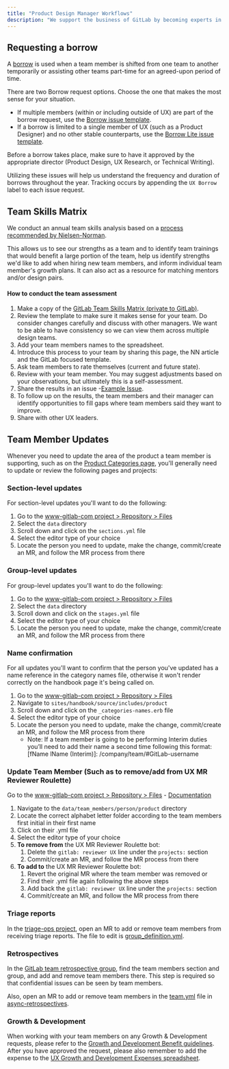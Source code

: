 ```yaml
---
title: "Product Design Manager Workflows"
description: "We support the business of GitLab by becoming experts in our stage group, educating ourselves about the entire product, and staying engaged with user and business goals. This page contains workflows specifix to Product Design Managers"
---
```


## Requesting a borrow

A [borrow](/handbook/product/product-processes/#borrow) is used when a team member is shifted from one team to another temporarily or assisting other teams part-time for an agreed-upon period of time.

There are two Borrow request options. Choose the one that makes the most sense for your situation.

- If multiple members (within or including outside of UX) are part of the borrow request, use the [Borrow issue template](https://gitlab.com/gitlab-com/Product/-/blob/main/.gitlab/issue_templates/Borrow-Request.md).
- If a borrow is limited to a single member of UX (such as a Product Designer) and no other stable counterparts, use the [Borrow Lite issue template](https://gitlab.com/gitlab-com/Product/-/blob/main/.gitlab/issue_templates/Borrow-Request-Lite.md).

Before a borrow takes place, make sure to have it approved by the appropriate director (Product Design, UX Research, or Technical Writing).

Utilizing these issues will help us understand the frequency and duration of borrows throughout the year. Tracking occurs by appending the `UX Borrow` label to each issue request.

## Team Skills Matrix

We conduct an annual team skills analysis based on a [process recommended by Nielsen-Norman](https://www.nngroup.com/articles/skill-mapping/).

This allows us to see our strengths as a team and to identify team trainings that would benefit a large portion of the team, help us identify strengths we'd like to add when hiring new team members, and inform individual team member's growth plans. It can also act as a resource for matching mentors and/or design pairs.

#### How to conduct the team assessment

1. Make a copy of the [GitLab Team Skills Matrix (private to GitLab)](https://docs.google.com/spreadsheets/d/1MZsalURuFy60mNCBlzkQ2hhPSWsuSXtjJ-NlFac7jCA/edit?usp=sharing).
1. Review the template to make sure it makes sense for your team. Do consider changes carefully and discuss with other managers. We want to be able to have consistency so we can view them across multiple design teams.
1. Add your team members names to the spreadsheet.
1. Introduce this process to your team by sharing this page, the NN article and the GitLab focused template.
1. Ask team members to rate themselves (current and future state). 
1. Review with your team member. You may suggest adjustments based on your observations, but ultimately this is a self-assessment.
1. Share the results in an issue -[Example Issue](https://gitlab.com/gitlab-org/gitlab-design/-/issues/1674).
1. To follow up on the results, the team members and their manager can identify opportunities to fill gaps where team members said they want to improve.
1. Share with other UX leaders.


## Team Member Updates

Whenever you need to update the area of the product a team member is supporting, such as on the [Product Categories page](/handbook/product/categories), you'll generally need to update or review the following pages and projects:

### Section-level updates

For section-level updates you'll want to do the following:

1. Go to the [www-gitlab-com project > Repository > Files](https://gitlab.com/gitlab-com/www-gitlab-com/-/tree/master)
1. Select the `data` directory
1. Scroll down and click on the `sections.yml` file
1. Select the editor type of your choice
1. Locate the person you need to update, make the change, commit/create an MR, and follow the MR process from there

### Group-level updates

For group-level updates you'll want to do the following:

1. Go to the [www-gitlab-com project > Repository > Files](https://gitlab.com/gitlab-com/www-gitlab-com/-/tree/master)
1. Select the `data` directory
1. Scroll down and click on the `stages.yml` file
1. Select the editor type of your choice
1. Locate the person you need to update, make the change, commit/create an MR, and follow the MR process from there

### Name confirmation

For all updates you'll want to confirm that the person you've updated has a name reference in the category names file, otherwise it won't render correctly on the handbook page it's being called on.

1. Go to the [www-gitlab-com project > Repository > Files](https://gitlab.com/gitlab-com/www-gitlab-com/-/tree/master)
1. Navigate to `sites/handbook/source/includes/product`
1. Scroll down and click on the `_categories-names.erb` file
1. Select the editor type of your choice
1. Locate the person you need to update, make the change, commit/create an MR, and follow the MR process from there
    - Note: If a team member is going to be performing Interim duties you’ll need to add their name a second time following this format: [fName lName (Interim)]: /company/team/#GitLab-username

### Update Team Member (Such as to remove/add from UX MR Reviewer Roulette)

Go to the [www-gitlab-com project > Repository > Files](https://gitlab.com/gitlab-com/www-gitlab-com/-/tree/master) - [Documentation](https://gitlab.com/gitlab-com/www-gitlab-com/-/tree/master/data/team_members/person#team-member-data-schema)

1. Navigate to the `data/team_members/person/product` directory
1. Locate the correct alphabet letter folder according to the team members first initial in their first name
1. Click on their .yml file
1. Select the editor type of your choice
1. **To remove from** the UX MR Reviewer Roulette bot:
    1. Delete the `gitlab: reviewer UX` line under the `projects:` section
    1. Commit/create an MR, and follow the MR process from there
1. **To add to** the UX MR Reviewer Roulette bot:
    1. Revert the original MR where the team member was removed or
    1. Find their .yml file again following the above steps
    1. Add back the `gitlab: reviewer UX` line under the `projects:` section
    1. Commit/create an MR, and follow the MR process from there

### Triage reports

In the [triage-ops project](https://gitlab.com/gitlab-org/quality/triage-ops), open an MR to add or remove team members from receiving triage reports. The file to edit is [group_definition.yml](https://gitlab.com/gitlab-org/quality/triage-ops/-/blob/383402bff66bcdb45e842f7f8dfb1b77a500c650/group-definition.yml).

### Retrospectives

In the [GitLab team retrospective group](https://gitlab.com/gl-retrospectives), find the team members section and group, and add and remove team members there. This step is required so that confidential issues can be seen by team members.

Also, open an MR to add or remove team members in the [team.yml](https://gitlab.com/gitlab-org/async-retrospectives/-/blob/master/teams.yml) file in [async-retrospectives](https://gitlab.com/gitlab-org/async-retrospectives).

### Growth & Development

When working with your team members on any Growth & Development requests, please refer to the [Growth and Development Benefit guidelines](/handbook/total-rewards/benefits/general-and-entity-benefits/growth-and-development/). After you have approved the request, please also remember to add the expense to the [UX Growth and Development Expenses spreadsheet](https://docs.google.com/spreadsheets/d/1hLm_XEX3Vux1Co_dMY5A74io8oqXArDAX6MonlBOYNg).
